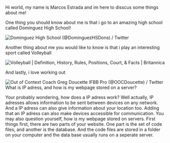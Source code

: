 Hi world, my name is Marcos Estrada and im here to disscus some things about me!

One thing you should know about me is that i go to an amazing high school called Dominguez High School!

<img src="https://pbs.twimg.com/profile_images/1304830846222778368/gIynCkSW_400x400.jpg" alt="Dominguez High School (@DominguezHSDons) / Twitter"/>

Another thing about me you would like to know is that i play an interesting sport called Volleyball  

<img src="https://cdn.britannica.com/08/190908-131-A6B6D47D/Volleyball-match.jpg" alt="Volleyball | Definition, History, Rules, Positions, Court, &amp; Facts |  Britannica"/>

And lastly, i love working out

<img src="https://pbs.twimg.com/ext_tw_video_thumb/1375845240666533891/pu/img/apUUO-P4S-pZNQH-?format=jpg&amp;name=large" alt="Out of Context Coach Greg Doucette IFBB Pro (@OOCDoucette) / Twitter"/>
What is IP adress, and how is my webpage stored on a server?

Your probably wondering, how does a IP adress work? Well actually, IP adresses allows information to be sent between devices on any network. And a IP adress can also give information about your location too. Adding that an IP adress can also make devices accessible for communication. You may also question yourself, how is my webpage stored on servers. First things first, there are two parts of your website. One part is the set of code files, and another is the database. And the code files are stored in a folder on your computer and the data base usually runs on a seperate server.
